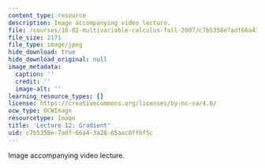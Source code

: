 ```yaml
---
content_type: resource
description: Image accompanying video lecture.
file: /courses/18-02-multivariable-calculus-fall-2007/c7b5358e7adf66a43a2865aac0ffbf5c_12.jpg
file_size: 2171
file_type: image/jpeg
hide_download: true
hide_download_original: null
image_metadata:
  caption: ''
  credit: ''
  image-alt: ''
learning_resource_types: []
license: https://creativecommons.org/licenses/by-nc-sa/4.0/
ocw_type: OCWImage
resourcetype: Image
title: 'Lecture 12: Gradient'
uid: c7b5358e-7adf-66a4-3a28-65aac0ffbf5c
---
```

Image accompanying video lecture.
